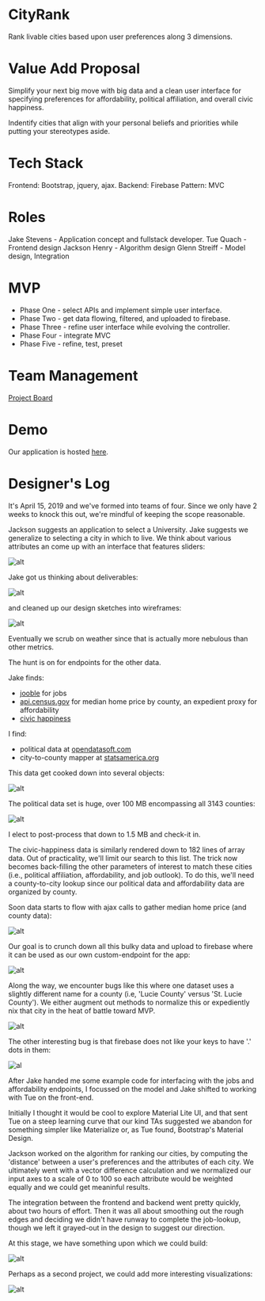 # CityRank

Rank livable cities based upon user preferences along 3 dimensions.

# Value Add Proposal

Simplify your next big move with big data and a clean user interface for specifying preferences for affordability, political affiliation, and overall civic happiness.

Indentify cities that align with your personal beliefs and priorities while putting your stereotypes aside.

# Tech Stack

Frontend: Bootstrap, jquery, ajax.
Backend: Firebase
Pattern: MVC

# Roles

Jake Stevens - Application concept and fullstack developer.
Tue Quach - Frontend design
Jackson Henry - Algorithm design
Glenn Streiff - Model design, Integration

# MVP

* Phase One - select APIs and implement simple user interface.
* Phase Two - get data flowing, filtered, and uploaded to firebase.
* Phase Three - refine user interface while evolving the controller.
* Phase Four - integrate MVC
* Phase Five - refine, test, preset

# Team Management

[Project Board](https://github.com/team-jjtg/CityRank/projects/1)

# Demo

Our application is hosted [here](https://team-jjtg.github.io/CityRank/).

# Designer's Log

It's April 15, 2019 and we've formed into teams of four. Since we only have 2 weeks to knock this out, we're mindful of keeping the scope reasonable.

Jackson suggests an application to select a University. Jake suggests we generalize to selecting a city in which to live. We think about various attributes an come up with an interface that features sliders:

![alt](docs/images/concept.png)

Jake got us thinking about deliverables:

![alt](docs/images/deliverables.png)

and cleaned up our design sketches into wireframes:

![alt](docs/images/concepts.png)

Eventually we scrub on weather since that is actually more nebulous than other metrics.

The hunt is on for endpoints for the other data.

Jake finds:

- [jooble](https://us.jooble.org/) for jobs
- [api.census.gov](https://api.census.gov/data/2017/acs/acs5/profile?get=DP04_0089E,NAME&for=county:*) for median home price by county, an expedient proxy for affordability
- [civic happiness](https://wallethub.com/edu/happiest-places-to-live/32619)

I find:

- political data at [opendatasoft.com](https://public.opendatasoft.com/api/records/1.0/search/?dataset=usa-2016-presidential-election-by-county&facet=county&rows=3)
- city-to-county mapper at [statsamerica.org](http://statsamerica.org/CityCountyFinder/Default.aspx)

This data get cooked down into several objects:

![alt](docs/images/uml-cityrank-cd.png)

The political data set is huge, over 100 MB encompassing all 3143 counties:

![alt](docs/images/2016-election-map.png)

I elect to post-process that down to 1.5 MB and check-it in.

The civic-happiness data is similarly rendered down to 182 lines of array data. Out of practicality, we'll limit our search to this list. The trick now becomes back-filling the other parameters of interest to match these cities (i.e., political affiliation, affordability, and job outlook). To do this, we'll need a county-to-city lookup since
our political data and affordability data are organized by county.

Soon data starts to flow with ajax calls to gather median home price (and county data):

![alt](docs/images/filtered-data.png)

Our goal is to crunch down all this bulky data and upload to firebase where it can be used as our own custom-endpoint for the app:

![alt](docs/images/firebase-data.png)

Along the way, we encounter bugs like this where one dataset uses a slightly different name for a county (i.e, 'Lucie County' versus 'St. Lucie County'). We either augment out methods to normalize this or expediently nix that city in the heat of battle toward MVP.

![alt](docs/images/endpoint-bug.png)

The other interesting bug is that firebase does not like your keys to have '.' dots in them:

![al](docs/images/fb-key-bug.png)

After Jake handed me some example code for interfacing with the jobs and affordability endpoints, I focussed on the model and Jake shifted to working with Tue on the front-end.

Initially I thought it would be cool to explore Material Lite UI, and that sent Tue on a steep learning curve that our kind TAs suggested we abandon for something simpler like Materialize or, as Tue found, Bootstrap's Material Design.

Jackson worked on the algorithm for ranking our cities, by computing the 'distance' between a user's preferences and the attributes of each city. We ultimately went with a vector difference calculation and we normalized our input axes to a scale of 0 to 100 so each
attribute would be weighted equally and we could get meaninful results.

The integration between the frontend and backend went pretty quickly, about two hours of effort. Then it was all about smoothing out the rough edges and deciding we didn't have runway to complete the job-lookup, though we left it grayed-out in the design to suggest our direction.

At this stage, we have something upon which we could build:

![alt](docs/images/results.png)

Perhaps as a second project, we could add more interesting visualizations:

![alt](docs/images/project-2.png)
